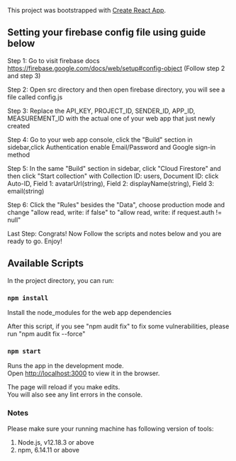 This project was bootstrapped with [Create React App](https://github.com/facebook/create-react-app).

## Setting your firebase config file using guide below

Step 1: Go to visit firebase docs https://firebase.google.com/docs/web/setup#config-object (Follow step 2 and step 3) 

Step 2: Open src directory and then open firebase directory, you will see a file called config.js

Step 3: Replace the API_KEY, PROJECT_ID, SENDER_ID, APP_ID, MEASUREMENT_ID with the actual one of your web app that just newly created

Step 4: Go to your web app console, click the "Build" section in sidebar,click Authentication enable Email/Password and Google sign-in method

Step 5: In the same "Build" section in sidebar, click "Cloud Firestore" and then click "Start collection" with Collection ID: users, Document ID: click Auto-ID, Field 1: avatarUrl(string), Field 2: displayName(string), Field 3: email(string)

Step 6: Click the "Rules" besides the "Data", choose production mode and change "allow read, write: if false" to "allow read, write: if request.auth != null"

Last Step: Congrats! Now Follow the scripts and notes below and you are ready to go. Enjoy!

## Available Scripts

In the project directory, you can run:

### `npm install`

Install the node_modules for the web app dependencies

After this script, if you see "npm audit fix" to fix some vulnerabilities, please run "npm audit fix --force"

### `npm start`

Runs the app in the development mode.<br />
Open [http://localhost:3000](http://localhost:3000) to view it in the browser.

The page will reload if you make edits.<br />
You will also see any lint errors in the console.

### Notes

Please make sure your running machine has following version of tools:
1. Node.js, v12.18.3 or above
2. npm, 6.14.11 or above
